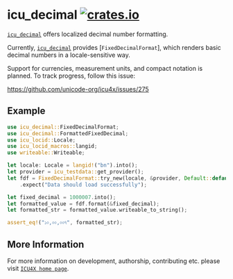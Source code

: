 # icu_decimal [![crates.io](http://meritbadge.herokuapp.com/icu_decimal)](https://crates.io/crates/icu_decimal)

[`icu_decimal`](crate) offers localized decimal number formatting.

Currently, [`icu_decimal`](crate) provides [`FixedDecimalFormat`], which renders basic decimal numbers
in a locale-sensitive way.

Support for currencies, measurement units, and compact notation is planned. To track progress,
follow this issue:

https://github.com/unicode-org/icu4x/issues/275

## Example

```rust
use icu_decimal::FixedDecimalFormat;
use icu_decimal::FormattedFixedDecimal;
use icu_locid::Locale;
use icu_locid_macros::langid;
use writeable::Writeable;

let locale: Locale = langid!("bn").into();
let provider = icu_testdata::get_provider();
let fdf = FixedDecimalFormat::try_new(locale, &provider, Default::default())
    .expect("Data should load successfully");

let fixed_decimal = 1000007.into();
let formatted_value = fdf.format(&fixed_decimal);
let formatted_str = formatted_value.writeable_to_string();

assert_eq!("১০,০০,০০৭", formatted_str);
```

## More Information

For more information on development, authorship, contributing etc. please visit [`ICU4X home page`](https://github.com/unicode-org/icu4x).
